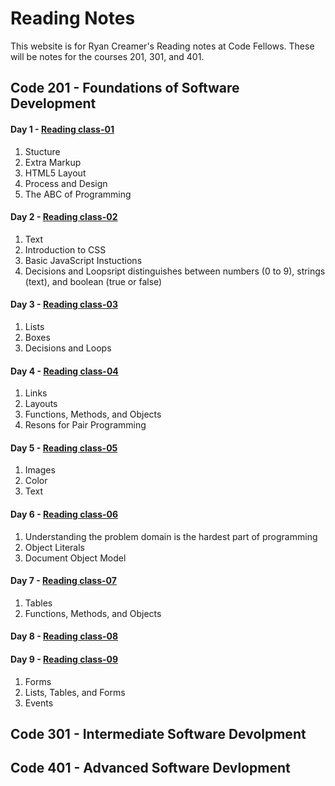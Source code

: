 # Reading Notes
This website is for Ryan Creamer's Reading notes at Code Fellows. These will be notes for the courses 201, 301, and 401. 

## Code 201 - Foundations of Software Development
#### Day 1 - [Reading class-01](class-01.md)
  1. Stucture
  2. Extra Markup 
  3. HTML5 Layout
  4. Process and Design 
  5. The ABC of Programming
#### Day 2 - [Reading class-02](class-02.md)
  1. Text
  2. Introduction to CSS
  3. Basic JavaScript Instuctions
  4. Decisions and Loopsript distinguishes between numbers (0 to 9), strings (text), and boolean (true or false)
#### Day 3 - [Reading class-03](class-03.md)
  1. Lists 
  2. Boxes
  3. Decisions and Loops
#### Day 4 - [Reading class-04](class-04.md)
1. Links
2. Layouts
3. Functions, Methods, and Objects
4. Resons for Pair Programming
#### Day 5 - [Reading class-05](class-05.md)
1. Images
2. Color 
3. Text
#### Day 6 - [Reading class-06](class-06.md)
1. Understanding the problem domain is the hardest part of programming
2. Object Literals 
3. Document Object Model
#### Day 7 - [Reading class-07](class-07.md)
1. Tables
2. Functions, Methods, and Objects
#### Day 8 - [Reading class-08](class-08.md)

#### Day 9 - [Reading class-09](class-09.md)
1. Forms
2. Lists, Tables, and Forms
3. Events
## Code 301 - Intermediate Software Devolpment 

## Code 401 - Advanced Software Devlopment
